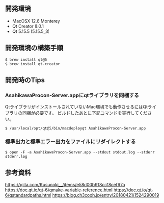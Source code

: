 ## 開発環境
- MacOSX 12.6 Monterey
- Qt Creator 8.0.1
- Qt 5.15.5 (5.15.5_3)

## 開発環境の構築手順
```
$ brew install qt@5
$ brew install qt-creator
```

## 開発時のTips
### AsahikawaProcon-Server.appにqtライブラリを同梱する
QtライブラリがインストールされていないMac環境でも動作させるにはQtライブラリの同梱が必要です。
ビルドしたあとに下記コマンドを実行してください。

```
$ /usr/local/opt/qt@5/bin/macdeployqt AsahikawaProcon-Server.app
```

### 標準出力と標準エラー出力をファイルにリダイレクトする
```
$ open -F -a AsahikawaProcon-Server.app --stdout stdout.log --stderr stderr.log
```

## 参考資料
https://qiita.com/Kusunoki__/items/e58d00b918cc18cef67a
https://doc.qt.io/qt-6/qmake-variable-reference.html
https://doc.qt.io/qt-6/qstandardpaths.html
https://blog.ch3cooh.jp/entry/20180421/1524290019